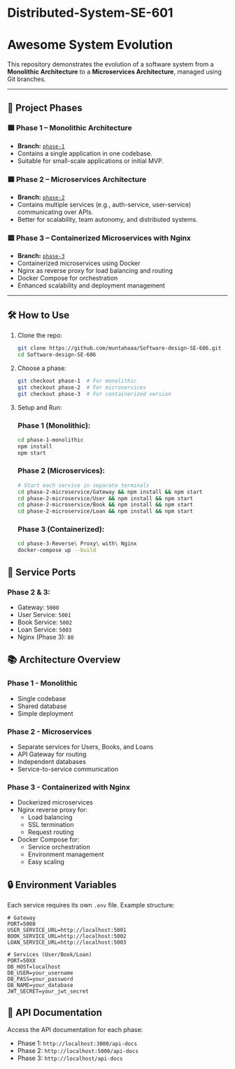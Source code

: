 # Distributed-System-SE-601
# Awesome System Evolution

This repository demonstrates the evolution of a software system from a **Monolithic Architecture** to a **Microservices Architecture**, managed using Git branches.

---

## 📌 Project Phases

### 🟩 Phase 1 – Monolithic Architecture
- **Branch:** [`phase-1`](https://github.com/muntahaaa/Software-design-SE-606.git/phase-1-monolithic)
- Contains a single application in one codebase.
- Suitable for small-scale applications or initial MVP.

### 🟦 Phase 2 – Microservices Architecture
- **Branch:** [`phase-2`](https://github.com/muntahaaa/Software-design-SE-606.git)
- Contains multiple services (e.g., auth-service, user-service) communicating over APIs.
- Better for scalability, team autonomy, and distributed systems.

### 🟨 Phase 3 – Containerized Microservices with Nginx
- **Branch:** [`phase-3`](https://github.com/muntahaaa/Software-design-SE-606.git/phase-3)
- Containerized microservices using Docker
- Nginx as reverse proxy for load balancing and routing
- Docker Compose for orchestration
- Enhanced scalability and deployment management

---

## 🛠 How to Use

1. Clone the repo:
   ```bash
   git clone https://github.com/muntahaaa/Software-design-SE-606.git
   cd Software-design-SE-606
   ```

2. Choose a phase:
   ```bash
   git checkout phase-1  # For monolithic
   git checkout phase-2  # For microservices
   git checkout phase-3  # For containerized version
   ```

3. Setup and Run:

   ### Phase 1 (Monolithic):
   ```bash
   cd phase-1-monolithic
   npm install
   npm start
   ```

   ### Phase 2 (Microservices):
   ```bash
   # Start each service in separate terminals
   cd phase-2-microservice/Gateway && npm install && npm start
   cd phase-2-microservice/User && npm install && npm start
   cd phase-2-microservice/Book && npm install && npm start
   cd phase-2-microservice/Loan && npm install && npm start
   ```

   ### Phase 3 (Containerized):
   ```bash
   cd phase-3-Reverse\ Proxy\ with\ Nginx
   docker-compose up --build
   ```

## 🔌 Service Ports

### Phase 2 & 3:
- Gateway: `5000`
- User Service: `5001`
- Book Service: `5002`
- Loan Service: `5003`
- Nginx (Phase 3): `80`

## 📚 Architecture Overview

### Phase 1 - Monolithic
- Single codebase
- Shared database
- Simple deployment

### Phase 2 - Microservices
- Separate services for Users, Books, and Loans
- API Gateway for routing
- Independent databases
- Service-to-service communication

### Phase 3 - Containerized with Nginx
- Dockerized microservices
- Nginx reverse proxy for:
  - Load balancing
  - SSL termination
  - Request routing
- Docker Compose for:
  - Service orchestration
  - Environment management
  - Easy scaling

## 🔒 Environment Variables

Each service requires its own `.env` file. Example structure:

```env
# Gateway
PORT=5000
USER_SERVICE_URL=http://localhost:5001
BOOK_SERVICE_URL=http://localhost:5002
LOAN_SERVICE_URL=http://localhost:5003

# Services (User/Book/Loan)
PORT=50XX
DB_HOST=localhost
DB_USER=your_username
DB_PASS=your_password
DB_NAME=your_database
JWT_SECRET=your_jwt_secret
```

## 📝 API Documentation

Access the API documentation for each phase:
- Phase 1: `http://localhost:3000/api-docs`
- Phase 2: `http://localhost:5000/api-docs`
- Phase 3: `http://localhost/api-docs`
